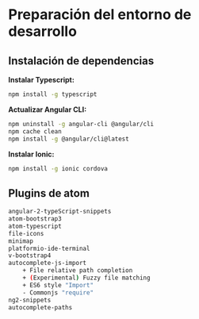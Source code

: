 # Preparación del entorno de desarrollo

## Instalación de dependencias

**Instalar Typescript:**

```bash
npm install -g typescript
```

**Actualizar Angular CLI:**

```bash
npm uninstall -g angular-cli @angular/cli
npm cache clean
npm install -g @angular/cli@latest
```

**Instalar Ionic:**

```bash
npm install -g ionic cordova
```

## Plugins de atom

```bash
angular-2-typeScript-snippets
atom-bootstrap3
atom-typescript
file-icons
minimap
platformio-ide-terminal
v-bootstrap4
autocomplete-js-import
    + File relative path completion
    + (Experimental) Fuzzy file matching
    + ES6 style "Import"
    - Commonjs "require"
ng2-snippets
autocomplete-paths
```
